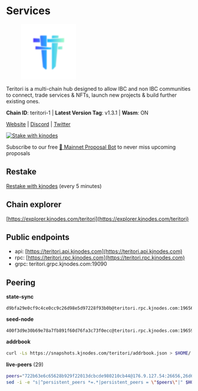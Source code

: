 # Services

<figure><img src="https://raw.githubusercontent.com/kj89/cosmos-images/main/logos/teritori.png" width="150" alt=""><figcaption></figcaption></figure>

Teritori is a multi-chain hub designed to allow IBC and non IBC communities  to connect, trade services & NFTs, launch new projects & build further existing ones.

**Chain ID**: teritori-1 | **Latest Version Tag**: v1.3.1 | **Wasm**: ON

[Website](https://teritori.com) | [Discord](https://discord.gg/teritori) | [Twitter](https://twitter.com/TeritoriNetwork)

[![Stake with kjnodes](https://i.ibb.co/cr44Q8j/button-stake-with-kjnodes.png)](https://restake.app/teritori/torivaloper184ln03hkpt75uhrrr26f66kvcqvf4yn4nc2xjm)

Subscribe to our free [🤖 Mainnet Proposal Bot](https://t.me/kjnodes_proposal_bot) to never miss upcoming proposals

## Restake

[Restake with kjnodes](https://restake.app/teritori/torivaloper184ln03hkpt75uhrrr26f66kvcqvf4yn4nc2xjm) (every 5 minutes)
## Chain explorer
[https://explorer.kjnodes.com/teritori](https://explorer.kjnodes.com/teritori)

## Public endpoints

* api: [https://teritori.api.kjnodes.com](https://teritori.api.kjnodes.com)
* rpc: [https://teritori.rpc.kjnodes.com](https://teritori.rpc.kjnodes.com)
* grpc: teritori.grpc.kjnodes.com:19090

## Peering

**state-sync**

```text
d9bfa29e0cf9c4ce0cc9c26d98e5d97228f93b0b@teritori.rpc.kjnodes.com:19656
```

**seed-node**

```text
400f3d9e30b69e78a7fb891f60d76fa3c73f0ecc@teritori.rpc.kjnodes.com:19659
```

**addrbook**
```bash
curl -Ls https://snapshots.kjnodes.com/teritori/addrbook.json > $HOME/.teritorid/config/addrbook.json
```

**live-peers** (29)
```bash
peers="722b63e6c65628b929f22013dcbcde980210cb44@176.9.127.54:26656,26d6ee4138c7533c5541722c6e1ecc6d60d47a86@104.193.254.42:26656,c670830fdf60374f008fa4a4eb851deddcdaef5b@65.109.88.107:46656,e1b058e5cfa2b836ddaa496b10911da62dcf182e@138.201.8.248:26656,d9bfa29e0cf9c4ce0cc9c26d98e5d97228f93b0b@65.109.88.38:19656,6085c32b26fb1baa4b16b426f5d56f2fff81cfc7@135.181.165.246:26656,e726816f42831689eab9378d5d577f1d06d25716@176.9.188.21:26656,11f78b7959eb7454ed6ec2bd77a3f45491463fc8@162.19.89.8:10756,0b27217386756577e1eadf00c4169dc8f041e522@51.210.7.219:26656,6ef7a8bc7a3cc0856594f12570e8f2282a099dcf@65.109.93.152:26796,16f90d350de14a596ebdc683ce5e703c14e40bb3@75.119.146.181:19656,2b4f46e601fb4ede2a0c98976337e3afdaa50dac@65.108.238.102:15956,a191006e50d3af40fd253c23dae715a45fdd7415@95.179.217.1:26656,15e7d5ef19a373da5ca7aebbe3b57203f21e0a07@198.244.179.127:26656,63c28f10976800fd783930067d3d3a4eef358b28@173.215.85.171:20070,17308ce7e097819743a01c0d30fedaa27e9f16a4@141.95.65.73:15956,8f28518afd31a42ea81bb3232a50ab0cec4dcdf7@51.158.236.131:26656,76ac8106e8b1169f1ef28f5c45558750db85d3dc@65.108.239.241:26656,942c99cb9ff717552f884639dda9f52ab66f9726@142.132.209.97:26656,4b04b3d164dc6dd5bb555a7a106a8d314f30516f@65.21.136.170:53656,8e1e342208f400bb10677617d4f08b31a3b48877@138.201.61.159:26656,9a215b682a48dfc0435c590e945c9c2c07915ca8@65.21.170.3:26656,409c8a2b94d3835419127521347355ae47f07dd3@5.181.190.157:27656,ed747c9e39fc04fdbc7ab5fc4a4a7f7a298ee329@136.38.55.33:26656,ebd3bdf55e5ebc84761840f1727e892f96a8dc0c@65.108.98.235:43256,46b7ae20e3cc4264076a91c3601f3894a021a80d@65.108.6.45:36656,ad347ea1ec920d12ccda2341348bcc89687739ef@88.99.164.158:38026,ebc272824924ea1a27ea3183dd0b9ba713494f83@95.214.52.139:27166,1f4e77295379ce0c928502d2b075157a8c8a9e64@51.83.96.150:26642"
sed -i -e "s|^persistent_peers *=.*|persistent_peers = \"$peers\"|" $HOME/.teritorid/config/config.toml
```
